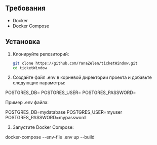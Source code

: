 ## Требования

- Docker
- Docker Compose

## Установка

1. Клонируйте репозиторий:

   ```bash
   git clone https://github.com/YanaZelen/ticketWindow.git
   cd ticketWindow

2. Создайте файл .env в корневой директории проекта и добавьте следующие параметры:

POSTGRES_DB=
POSTGRES_USER=
POSTGRES_PASSWORD=

Пример .env файла:

POSTGRES_DB=mydatabase
POSTGRES_USER=myuser
POSTGRES_PASSWORD=mypassword

3. Запустите Docker Compose:

docker-compose --env-file .env up --build